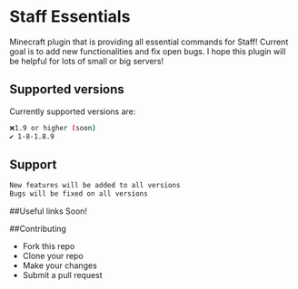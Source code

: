 # Staff Essentials
Minecraft plugin that is providing all essential commands for Staff! Current goal is to add new functionalities and fix open bugs. I hope this plugin will be helpful for lots of small or big servers!


## Supported versions

Currently supported versions are:

```bash
❌1.9 or higher (soon)
✔️ 1-8-1.8.9
```

## Support

```bash
New features will be added to all versions
Bugs will be fixed on all versions
```

##Useful links
Soon!

##Contributing
- Fork this repo
- Clone your repo
- Make your changes
- Submit a pull request
